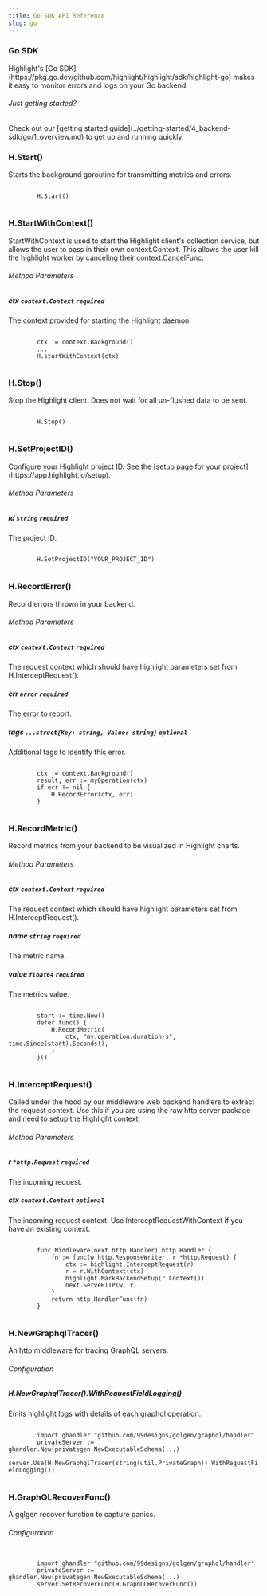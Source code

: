```yaml
---
title: Go SDK API Reference
slug: go
---
```


<section className="section">
  <div className="left">
    <h3>Go SDK</h3>
    <p>
      Highlight's [Go SDK](https://pkg.go.dev/github.com/highlight/highlight/sdk/highlight-go) makes it easy to monitor errors and logs on your Go backend.
    </p>
  </div>
  <div className="right">
    <h6>Just getting started?</h6>
    <p>Check out our [getting started guide](../getting-started/4_backend-sdk/go/1_overview.md) to get up and running quickly.</p>
  </div>
</section>

<section className="section">
  <div className="left">
    <h3>H.Start()</h3> 
    <p>Starts the background goroutine for transmitting metrics and errors.</p>
  </div>
  <div className="right">
    <code>
        H.Start()
    </code>
  </div>
</section>

<section className="section">
  <div className="left">
    <h3>H.StartWithContext()</h3> 
    <p>StartWithContext is used to start the Highlight client's collection service, 
but allows the user to pass in their own context.Context. 
This allows the user kill the highlight worker by canceling their context.CancelFunc.</p>
    <h6>Method Parameters</h6>
    <aside className="parameter">
      <h5>ctx <code>context.Context</code> <code>required</code></h5>
      <p>The context provided for starting the Highlight daemon.</p>
    </aside>
  </div>
  <div className="right">
    <code>
        ctx := context.Background()
        ...
        H.startWithContext(ctx)
    </code>
  </div>
</section>

<section className="section">
  <div className="left">
    <h3>H.Stop()</h3> 
    <p>Stop the Highlight client. Does not wait for all un-flushed data to be sent.</p>
  </div>
  <div className="right">
    <code>
        H.Stop()
    </code>
  </div>
</section>

<section className="section">
  <div className="left">
    <h3>H.SetProjectID()</h3> 
    <p>Configure your Highlight project ID. See the [setup page for your project](https://app.highlight.io/setup).</p>
    <h6>Method Parameters</h6>
    <aside className="parameter">
      <h5>id <code>string</code> <code>required</code></h5>
      <p>The project ID.</p>
    </aside>
  </div>
  <div className="right">
    <code>
        H.SetProjectID("YOUR_PROJECT_ID")
    </code>
  </div>
</section>

<section className="section">
  <div className="left">
    <h3>H.RecordError()</h3> 
    <p>Record errors thrown in your backend.</p>
    <h6>Method Parameters</h6>
    <aside className="parameter">
      <h5>ctx <code>context.Context</code> <code>required</code></h5>
      <p>The request context which should have highlight parameters set from H.InterceptRequest().</p>
      <h5>err <code>error</code> <code>required</code></h5>
      <p>The error to report.</p>
     <h5>tags <code>...struct{Key: string, Value: string}</code> <code>optional</code></h5>
      <p>Additional tags to identify this error.</p>
    </aside>
  </div>
  <div className="right">
    <code>
        ctx := context.Background()
        result, err := myOperation(ctx)
        if err != nil {
            H.RecordError(ctx, err)
        }
    </code>
  </div>
</section>

<section className="section">
  <div className="left">
    <h3>H.RecordMetric()</h3> 
    <p>Record metrics from your backend to be visualized in Highlight charts.</p>
    <h6>Method Parameters</h6>
    <aside className="parameter">
      <h5>ctx <code>context.Context</code> <code>required</code></h5>
      <p>The request context which should have highlight parameters set from H.InterceptRequest().</p>
      <h5>name <code>string</code> <code>required</code></h5>
      <p>The metric name.</p>
      <h5>value <code>float64</code> <code>required</code></h5>
      <p>The metrics value.</p>
    </aside>
  </div>
  <div className="right">
    <code>
        start := time.Now()
        defer func() {
            H.RecordMetric(
                ctx, "my.operation.duration-s", time.Since(start).Seconds(),
            )
        }()
    </code>
  </div>
</section>

<section className="section">
  <div className="left">
    <h3>H.InterceptRequest()</h3> 
    <p>Called under the hood by our middleware web backend handlers to extract the request context.
Use this if you are using the raw http server package and need to setup the Highlight context.</p>
    <h6>Method Parameters</h6>
    <aside className="parameter">
      <h5>r <code>*http.Request</code> <code>required</code></h5>
      <p>The incoming request.</p>
      <h5>ctx <code>context.Context</code> <code>optional</code></h5>
      <p>The incoming request context. Use InterceptRequestWithContext if you have an existing context.</p>
    </aside>
  </div>
  <div className="right">
    <code>
        func Middleware(next http.Handler) http.Handler {
            fn := func(w http.ResponseWriter, r *http.Request) {
                ctx := highlight.InterceptRequest(r)
                r = r.WithContext(ctx)
                highlight.MarkBackendSetup(r.Context())
                next.ServeHTTP(w, r)
            }
            return http.HandlerFunc(fn)
        }
    </code>
  </div>
</section>

<section className="section">
  <div className="left">
    <h3>H.NewGraphqlTracer()</h3> 
    <p>An http middleware for tracing GraphQL servers.</p>
    <h6>Configuration</h6>
    <aside className="parameter">
      <h5>H.NewGraphqlTracer().WithRequestFieldLogging()</h5>
      <p>Emits highlight logs with details of each graphql operation.</p>
    </aside>
  </div>
  <div className="right">
    <code>
        import ghandler "github.com/99designs/gqlgen/graphql/handler"
        privateServer := ghandler.New(privategen.NewExecutableSchema(...)
        server.Use(H.NewGraphqlTracer(string(util.PrivateGraph)).WithRequestFieldLogging())
    </code>
  </div>
</section>


<section className="section">
  <div className="left">
    <h3>H.GraphQLRecoverFunc()</h3> 
    <p>A gqlgen recover function to capture panics.</p>
    <h6>Configuration</h6>
  </div>
  <div className="right">
    <code>
        import ghandler "github.com/99designs/gqlgen/graphql/handler"
        privateServer := ghandler.New(privategen.NewExecutableSchema(...)
        server.SetRecoverFunc(H.GraphQLRecoverFunc())
    </code>
  </div>
</section>
